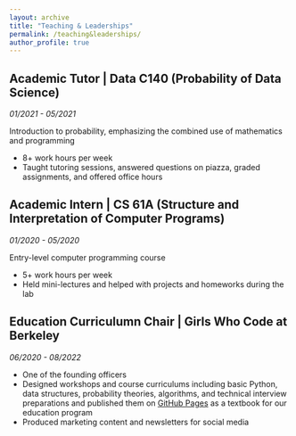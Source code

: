 ```yaml
---
layout: archive
title: "Teaching & Leaderships"
permalink: /teaching&leaderships/
author_profile: true
---
```

<meta name="format-detection" content="telephone=no">

## Academic Tutor | Data C140 (Probability of Data Science)
_01/2021 - 05/2021_

Introduction to probability, emphasizing the combined use of mathematics and programming

- 8+ work hours per week
- Taught tutoring sessions, answered questions on piazza, graded assignments, and offered office hours


## Academic Intern | CS 61A (Structure and Interpretation of Computer Programs) 
_01/2020 - 05/2020_

Entry-level computer programming course

- 5+ work hours per week
- Held mini-lectures and helped with projects and homeworks during the lab


## Education Curriculumn Chair | Girls Who Code at Berkeley
_06/2020 - 08/2022_

- One of the founding officers
- Designed workshops and course curriculums including basic Python, data structures, probability theories, algorithms, and technical interview preparations and published them on [GitHub Pages](https://gwcberkeley.github.io/) as a textbook for our education program
- Produced marketing content and newsletters for social media